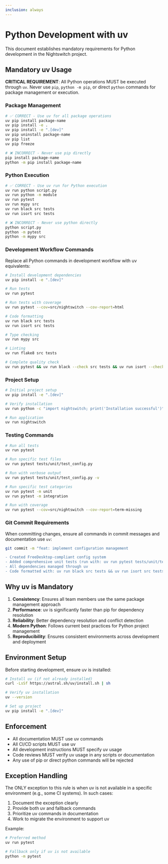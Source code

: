 ```yaml
---
inclusion: always
---
```


# Python Development with uv

This document establishes mandatory requirements for Python development in the Nightswitch project.

## Mandatory uv Usage

**CRITICAL REQUIREMENT**: All Python operations MUST be executed through `uv`. Never use `pip`, `python -m pip`, or direct `python` commands for package management or execution.

### Package Management

```bash
# ✅ CORRECT - Use uv for all package operations
uv pip install package-name
uv pip install -e .
uv pip install -e ".[dev]"
uv pip uninstall package-name
uv pip list
uv pip freeze

# ❌ INCORRECT - Never use pip directly
pip install package-name
python -m pip install package-name
```

### Python Execution

```bash
# ✅ CORRECT - Use uv run for Python execution
uv run python script.py
uv run python -m module
uv run pytest
uv run mypy src
uv run black src tests
uv run isort src tests

# ❌ INCORRECT - Never use python directly
python script.py
python -m pytest
python -m mypy src
```

### Development Workflow Commands

Replace all Python commands in development workflow with uv equivalents:

```bash
# Install development dependencies
uv pip install -e ".[dev]"

# Run tests
uv run pytest

# Run tests with coverage
uv run pytest --cov=src/nightswitch --cov-report=html

# Code formatting
uv run black src tests
uv run isort src tests

# Type checking
uv run mypy src

# Linting
uv run flake8 src tests

# Complete quality check
uv run pytest && uv run black --check src tests && uv run isort --check src tests && uv run mypy src && uv run flake8 src tests
```

### Project Setup

```bash
# Initial project setup
uv pip install -e ".[dev]"

# Verify installation
uv run python -c "import nightswitch; print('Installation successful')"

# Run application
uv run nightswitch
```

### Testing Commands

```bash
# Run all tests
uv run pytest

# Run specific test files
uv run pytest tests/unit/test_config.py

# Run with verbose output
uv run pytest tests/unit/test_config.py -v

# Run specific test categories
uv run pytest -m unit
uv run pytest -m integration

# Run with coverage
uv run pytest --cov=src/nightswitch --cov-report=term-missing
```

### Git Commit Requirements

When committing changes, ensure all commands in commit messages and documentation use `uv`:

```bash
git commit -m "feat: implement configuration management

- Created FreeDesktop-compliant config system
- Added comprehensive unit tests (run with: uv run pytest tests/unit/test_config.py)
- All dependencies managed through uv
- Code formatted with: uv run black src tests && uv run isort src tests"
```

## Why uv is Mandatory

1. **Consistency**: Ensures all team members use the same package management approach
2. **Performance**: uv is significantly faster than pip for dependency resolution
3. **Reliability**: Better dependency resolution and conflict detection
4. **Modern Python**: Follows current best practices for Python project management
5. **Reproducibility**: Ensures consistent environments across development and deployment

## Environment Setup

Before starting development, ensure uv is installed:

```bash
# Install uv (if not already installed)
curl -LsSf https://astral.sh/uv/install.sh | sh

# Verify uv installation
uv --version

# Set up project
uv pip install -e ".[dev]"
```

## Enforcement

- All documentation MUST use uv commands
- All CI/CD scripts MUST use uv
- All development instructions MUST specify uv usage
- Code reviews MUST verify uv usage in any scripts or documentation
- Any use of pip or direct python commands will be rejected

## Exception Handling

The ONLY exception to this rule is when uv is not available in a specific environment (e.g., some CI systems). In such cases:

1. Document the exception clearly
2. Provide both uv and fallback commands
3. Prioritize uv commands in documentation
4. Work to migrate the environment to support uv

Example:
```bash
# Preferred method
uv run pytest

# Fallback only if uv is not available
python -m pytest
```